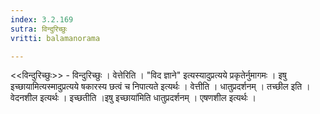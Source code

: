 ```yaml
---
index: 3.2.169
sutra: विन्दुरिच्छुः
vritti: balamanorama

---
```

<<विन्दुरिच्छुः>> - विन्दुरिच्छुः । वेत्तेरिति । "विद ज्ञाने" इत्यस्यादुप्रत्यये प्रकृतेर्नुमागमः । इषु इच्छायामित्यस्मादुप्रत्यये षकारस्य छत्वं च निपात्यते इत्यर्थः । वेत्तीति । धातुप्रदर्शनम् । तच्छील इति । वेदनशील इत्यर्थः । इच्छतीति ।इषु इच्छाया॑मिति धातुप्रदर्शनम् । एषणशील इत्यर्थः । 